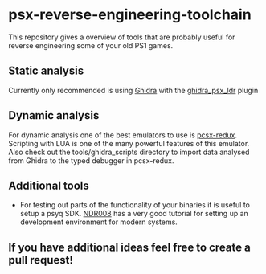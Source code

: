 # psx-reverse-engineering-toolchain
This repository gives a overview of tools that are probably useful for reverse engineering some of your old PS1 games.

## Static analysis
Currently only recommended is using [Ghidra](https://github.com/NationalSecurityAgency/ghidra) with the [ghidra_psx_ldr](https://github.com/lab313ru/ghidra_psx_ldr) plugin

## Dynamic analysis
For dynamic analysis one of the best emulators to use is [pcsx-redux](https://github.com/grumpycoders/pcsx-redux). Scripting with LUA is one of the many powerful features of this emulator. Also check out the tools/ghidra_scripts directory to import data analysed from Ghidra to the typed debugger in pcsx-redux.

## Additional tools
- For testing out parts of the functionality of your binaries it is useful to setup a psyq SDK. [NDR008](https://github.com/NDR008/VSCodePSX) has a very good tutorial for setting up an development environment for modern systems.

## If you have additional ideas feel free to create a pull request!
